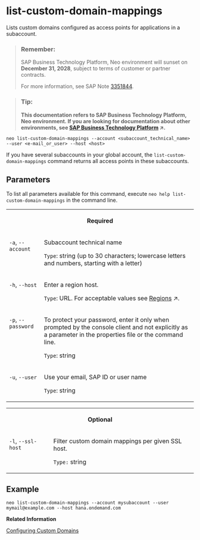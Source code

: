 <!-- loio7dfeeb267c874472ae4280d838a5779e -->

# list-custom-domain-mappings

Lists custom domains configured as access points for applications in a subaccount.



> ### Remember:  
> SAP Business Technology Platform, Neo environment will sunset on **December 31, 2028**, subject to terms of customer or partner contracts.
> 
> For more information, see SAP Note [3351844](https://me.sap.com/notes/3351844).

> ### Tip:  
> **This documentation refers to SAP Business Technology Platform, Neo environment. If you are looking for documentation about other environments, see [SAP Business Technology Platform](https://help.sap.com/viewer/65de2977205c403bbc107264b8eccf4b/Cloud/en-US/6a2c1ab5a31b4ed9a2ce17a5329e1dd8.html "SAP Business Technology Platform (SAP BTP) is an integrated offering comprised of four technology portfolios: database and data management, application development and integration, analytics, and intelligent technologies. The platform offers users the ability to turn data into business value, compose end-to-end business processes, and build and extend SAP applications quickly.") :arrow_upper_right:.**



```
neo list-custom-domain-mappings --account <subaccount_technical_name> --user <e-mail_or_user> --host <host> 
```

If you have several subaccounts in your global account, the `list-custom-domain-mappings` command returns all access points in these subaccounts.



## Parameters



To list all parameters available for this command, execute `neo help list-custom-domain-mappings` in the command line.


<table>
<tr>
<th valign="top" colspan="2">

Required

</th>
</tr>
<tr>
<td valign="top">

`-a`, `--account`

</td>
<td valign="top">

Subaccount technical name

`Type`: string \(up to 30 characters; lowercase letters and numbers, starting with a letter\)

</td>
</tr>
<tr>
<td valign="top">

`-h`, `--host`

</td>
<td valign="top">

Enter a region host.

`Type`: URL. For acceptable values see [Regions](https://help.sap.com/viewer/65de2977205c403bbc107264b8eccf4b/Cloud/en-US/350356d1dc314d3199dca15bd2ab9b0e.html "You can deploy applications in different regions. Each region represents a geographical location (for example, Europe, US East) where applications, data, or services are hosted.") :arrow_upper_right:.

</td>
</tr>
<tr>
<td valign="top">

`-p`, `--password`

</td>
<td valign="top">

To protect your password, enter it only when prompted by the console client and not explicitly as a parameter in the properties file or the command line.

`Type`: string

</td>
</tr>
<tr>
<td valign="top">

`-u`, `--user`

</td>
<td valign="top">

Use your email, SAP ID or user name

`Type`: string

</td>
</tr>
</table>


<table>
<tr>
<th valign="top" colspan="2">

Optional

</th>
</tr>
<tr>
<td valign="top">

`-l`, `--ssl-host` 

</td>
<td valign="top">

Filter custom domain mappings per given SSL host.

`Type:` string

</td>
</tr>
</table>



## Example

```
neo list-custom-domain-mappings --account mysubaccount --user mymail@example.com --host hana.ondemand.com 

```

**Related Information**  


[Configuring Custom Domains](configuring-custom-domains-77cf0e6.md#loio77cf0e6cd32e496c9cc8eeac4bedde94 "To make sure that your domain is trusted and all application data is protected, you need to first set up secure SSL communication. The next step will then be to make your application accessible via the custom domain and route traffic to it.")

